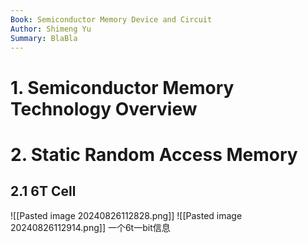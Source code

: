 ```yaml
---
Book: Semiconductor Memory Device and Circuit
Author: Shimeng Yu
Summary: BlaBla
---
```

# 1. Semiconductor Memory Technology Overview 

# 2. Static Random Access Memory
## 2.1 6T Cell
![[Pasted image 20240826112828.png]]
![[Pasted image 20240826112914.png]]
一个6t一bit信息